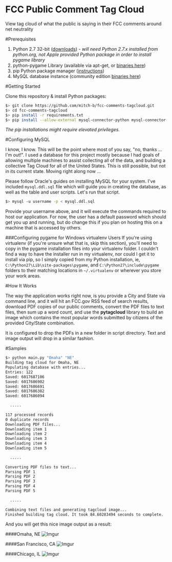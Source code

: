 FCC Public Comment Tag Cloud
=====================

View tag cloud of what the public is saying in their FCC comments around net neutrality

#Prerequisites
1. Python 2.7 32-bit ([downloads](https://www.python.org/download/releases/2.7.7/)) - *will need Python 2.7.x installed from python.org, not Apple provided Python package in order to install pygame library*
2. python-pygame Library (available via apt-get, or [binaries here](http://www.pygame.org/download.shtml))
3. pip Python package manager ([instructions](https://pip.pypa.io/en/latest/installing.html))
4. MySQL database instance (community edition [binaries here](http://dev.mysql.com/downloads/mysql/))

#Getting Started

Clone this repository & install Python packages:

```bash
$> git clone https://github.com/mitch-b/fcc-comments-tagcloud.git
$> cd fcc-comments-tagcloud
$> pip install -r requirements.txt
$> pip install --allow-external mysql-connector-python mysql-connector-python
```

*The pip installations might require elevated privileges.*

#Configuring MySQL

I know, I know. This will be the point where most of you say, "no, thanks ... I'm out!". I used a database for this project mostly because I had goals of allowing multiple machines to assist collecting all of the data, and building a collective Tag Cloud for all of the United States. This is still possible, but not in its current state. Moving right along now ...

Please follow Oracle's guides on installing MySQL for your system. I've included `mysql.ddl.sql` file which will guide you in creating the database, as well as the table and user scripts. Let's run that script.

```bash
$> mysql -u username -p < mysql.ddl.sql
```

Provide your username above, and it will execute the commands required to host our application. For now, the user has a default password which should get you up and running, but do change this if you plan on hosting this on a machine that is accessed by others.

###Configuring pygame for Windows virtualenv Users
If you're using virtualenv (if you're unsure what that is, skip this section), you'll need to copy in the pygame installation files into your virtualenv folder. I couldn't find a way to have the installer run in my virtualenv, nor could I get it to install via pip, so I simply copied from my Python installation, ie, `C:\Python27\Lib\site-packages\pygame`, and `C:\Python27\include\pygame` folders to their matching locations in `~/.virtualenv` or wherever you store your work areas.

#How It Works

The way the application works right now, is you provide a City and State via command line, and it will hit an FCC.gov RSS feed of search results, download PDF copies of our public comments, convert the PDF files to text files, then sum up a word count, and use the **pytagcloud** library to build an image which contains the most popular words submitted by citizens of the provided City/State combination.

It is configured to drop the PDFs in a new folder in script directory. Text and image output will drop in a similar fashion.

#Samples
```bash
$> python main.py "Omaha" "NE"
Building tag cloud for Omaha, NE
Populating database with entries...
Entries: 122
Saved: 6017687106
Saved: 6017686902
Saved: 6017686691
Saved: 6017686382
Saved: 6017686094

  .....
  
117 processed records
0 duplicate records
Downloading PDF files...
Downloading item 1
Downloading item 2
Downloading item 3
Downloading item 4
Downloading item 5

  .....
  
Converting PDF files to text...
Parsing PDF 1
Parsing PDF 2
Parsing PDF 3
Parsing PDF 4
Parsing PDF 5

  .....
  
Combining text files and generating tagcloud image...
Finished building tag cloud. It took 84.60283494 seconds to complete.
```

And you will get this nice image output as a result:

####Omaha, NE
![Imgur](http://i.imgur.com/kDCSzN2.png)

####San Francisco, CA
![Imgur](http://i.imgur.com/tqX9Izo.png)

####Chicago, IL
![Imgur](http://i.imgur.com/EqoMXQ0.png)
